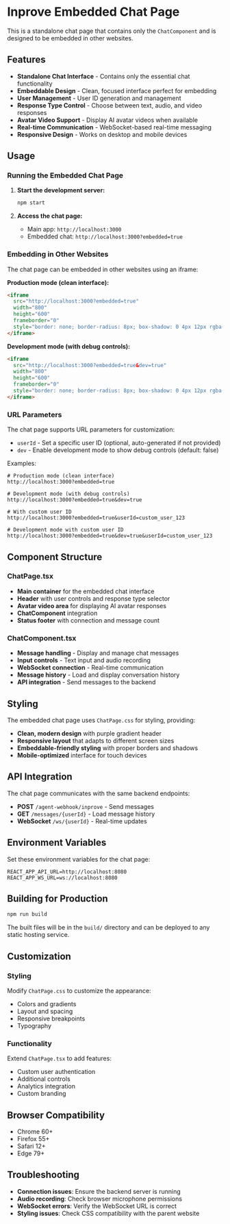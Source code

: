 # Inprove Embedded Chat Page

This is a standalone chat page that contains only the `ChatComponent` and is designed to be embedded in other websites.

## Features

- **Standalone Chat Interface** - Contains only the essential chat functionality
- **Embeddable Design** - Clean, focused interface perfect for embedding
- **User Management** - User ID generation and management
- **Response Type Control** - Choose between text, audio, and video responses
- **Avatar Video Support** - Display AI avatar videos when available
- **Real-time Communication** - WebSocket-based real-time messaging
- **Responsive Design** - Works on desktop and mobile devices

## Usage

### Running the Embedded Chat Page

1. **Start the development server:**
   ```bash
   npm start
   ```

2. **Access the chat page:**
   - Main app: `http://localhost:3000`
   - Embedded chat: `http://localhost:3000?embedded=true`

### Embedding in Other Websites

The chat page can be embedded in other websites using an iframe:

**Production mode (clean interface):**
```html
<iframe 
  src="http://localhost:3000?embedded=true" 
  width="800" 
  height="600" 
  frameborder="0"
  style="border: none; border-radius: 8px; box-shadow: 0 4px 12px rgba(0,0,0,0.1);">
</iframe>
```

**Development mode (with debug controls):**
```html
<iframe 
  src="http://localhost:3000?embedded=true&dev=true" 
  width="800" 
  height="600" 
  frameborder="0"
  style="border: none; border-radius: 8px; box-shadow: 0 4px 12px rgba(0,0,0,0.1);">
</iframe>
```

### URL Parameters

The chat page supports URL parameters for customization:

- `userId` - Set a specific user ID (optional, auto-generated if not provided)
- `dev` - Enable development mode to show debug controls (default: false)

Examples:
```
# Production mode (clean interface)
http://localhost:3000?embedded=true

# Development mode (with debug controls)
http://localhost:3000?embedded=true&dev=true

# With custom user ID
http://localhost:3000?embedded=true&userId=custom_user_123

# Development mode with custom user ID
http://localhost:3000?embedded=true&dev=true&userId=custom_user_123
```

## Component Structure

### ChatPage.tsx
- **Main container** for the embedded chat interface
- **Header** with user controls and response type selector
- **Avatar video area** for displaying AI avatar responses
- **ChatComponent** integration
- **Status footer** with connection and message count

### ChatComponent.tsx
- **Message handling** - Display and manage chat messages
- **Input controls** - Text input and audio recording
- **WebSocket connection** - Real-time communication
- **Message history** - Load and display conversation history
- **API integration** - Send messages to the backend

## Styling

The embedded chat page uses `ChatPage.css` for styling, providing:
- **Clean, modern design** with purple gradient header
- **Responsive layout** that adapts to different screen sizes
- **Embeddable-friendly styling** with proper borders and shadows
- **Mobile-optimized** interface for touch devices

## API Integration

The chat page communicates with the same backend endpoints:
- **POST** `/agent-webhook/inprove` - Send messages
- **GET** `/messages/{userId}` - Load message history
- **WebSocket** `/ws/{userId}` - Real-time updates

## Environment Variables

Set these environment variables for the chat page:

```env
REACT_APP_API_URL=http://localhost:8080
REACT_APP_WS_URL=ws://localhost:8080
```

## Building for Production

```bash
npm run build
```

The built files will be in the `build/` directory and can be deployed to any static hosting service.

## Customization

### Styling
Modify `ChatPage.css` to customize the appearance:
- Colors and gradients
- Layout and spacing
- Responsive breakpoints
- Typography

### Functionality
Extend `ChatPage.tsx` to add features:
- Custom user authentication
- Additional controls
- Analytics integration
- Custom branding

## Browser Compatibility

- Chrome 60+
- Firefox 55+
- Safari 12+
- Edge 79+

## Troubleshooting

- **Connection issues**: Ensure the backend server is running
- **Audio recording**: Check browser microphone permissions
- **WebSocket errors**: Verify the WebSocket URL is correct
- **Styling issues**: Check CSS compatibility with the parent website
